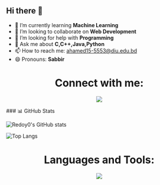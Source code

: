 ## Hi there 👋

- 🌱 I’m currently learning <b>Machine Learning</b>
- 👯 I’m looking to collaborate on <b> Web Development</b>
- 🤔 I’m looking for help with <b>Programming</b>
- 💬 Ask me about <b>C,C++,Java,Python</b>
- 📫 How to reach me: ahamed15-5553@diu.edu.bd
- 😄 Pronouns: <b>Sabbir</b>
<h1 align="center">Connect with me:</h1>
<p align="center">
  <a href="https://www.linkedin.com/in/md-sabbir-ahamed/">
    <img src="https://skillicons.dev/icons?i=linkedin" />
  </a>
<!--  <a href="https://www.linkedin.com/in/md-sabbir-ahamed/">
    <img src="https://skillicons.dev/icons?i=twitter" />
  </a>
 <a href="https://www.linkedin.com/in/md-sabbir-ahamed/">
    <img src="https://skillicons.dev/icons?i=linkedin" />
  </a>
 <a href="https://www.linkedin.com/in/md-sabbir-ahamed/">
    <img src="https://skillicons.dev/icons?i=linkedin" />
  </a> -->
</p>
### 📊 GitHub Stats

![Redoy0's GitHub stats](https://github-readme-stats.vercel.app/api?username=Redoy0&show_icons=true&theme=radical)

![Top Langs](https://github-readme-stats.vercel.app/api/top-langs/?username=Redoy0&layout=compact&theme=radical)
<h1 align="center">Languages and Tools:</h1>
<p align="center">
 
  <a href="https://github.com/Redoy0">
    <img src="https://skillicons.dev/icons?i=git,c,cpp,html,css,py,django,pycharm,wordpress,figma,xd,vscode,sublime,ps,java,github,eclipse" />
  </a>
</p>
<!--
**Redoy0/Redoy0** is a ✨ _special_ ✨ repository because its `README.md` (this file) appears on your GitHub profile.

Here are some ideas to get you started:

- 🔭 I’m currently working on ...
- 🌱 I’m currently learning ...
- 👯 I’m looking to collaborate on ...
- 🤔 I’m looking for help with ...
- 💬 Ask me about ...
- 📫 How to reach me: ...
- 😄 Pronouns: ...
- ⚡ Fun fact: ...
-->
